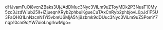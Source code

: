 dHJvamFuOi8vcnZBaks3UjJAdDMuc3Nyc3ViLm9uZToyMDk2P3NuaT10My5zc3JzdWIub25lI+iZjueqnXRyb2phbuiKgueCuTAxCnRyb2phbjovL0pJd1F5U3FaQHQ1LnNzcnN1Yi5vbmU6MjA5Nj9zbmk9dDUuc3Nyc3ViLm9uZSPomY7nqp10cm9qYW7oioLngrkwMgo=